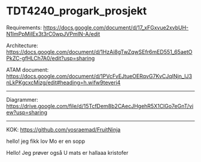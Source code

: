# TDT4240_progark_prosjekt

Requirements:  https://docs.google.com/document/d/17_xFGxvue2xvbUH-N1ImPpMiIEx3t3rC0wpJVPmIN-A/edit

Architecture:  https://docs.google.com/document/d/1HzAi8gTwZqwSEfr6mED551_65aetOPkZC-gfHLCh7A0/edit?usp=sharing

ATAM document: https://docs.google.com/document/d/1PVcFvEJtueOERqvG7KvCJqINjn_IJ3nLkPKgcxcMizg/edit#heading=h.wifw9teveri4

---

Diagrammer:  https://drive.google.com/file/d/15TcfDem8b2CAecJHgehR5X1ClGo7eGnT/view?usp=sharing

---

KOK: https://github.com/yosraemad/FruitNinja 

hello! jeg fikk lov
Mo er en sopp

Hello! Jeg prøver også U
mats er
hallaaa kristofer